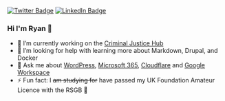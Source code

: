 [![Twitter Badge](https://img.shields.io/badge/Twitter-Profile-informational?style=flat&logo=twitter&logoColor=white&color=1CA2F1)](https://twitter.com/Ryan4Reform)
[![LinkedIn Badge](https://img.shields.io/badge/LinkedIn-Profile-informational?style=flat&logo=linkedin&logoColor=white&color=0D76A8)](https://www.linkedin.com/in/ryansjarvis/)


### Hi I'm Ryan 👋
- 🔭 I’m currently working on the [Criminal Justice Hub](https://www.criminaljusticehub.org.uk)
- 🤔 I’m looking for help with learning more about Markdown, Drupal, and Docker
- 💬 Ask me about [WordPress](https://wordpress.org/), [Microsoft 365](https://www.microsoft.com/en-gb/microsoft-365/business/), [Cloudflare](https://www.cloudflare.com/en-gb/) and [Google Workspace](https://workspace.google.com/intl/en_uk/)
- ⚡ Fun fact: I ~~am studying for~~ have passed my UK Foundation Amateur Licence with the RSGB 🎉
